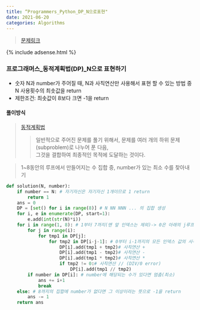 ```yaml
---
title: “Programmers_Python_DP_N으로표현"
date: 2021-06-20
categories: Algorithms
---
```

> [문제링크](https://programmers.co.kr/learn/courses/30/lessons/42895)

{% include adsense.html %}

### 프로그래머스_동적계획법(DP)_N으로 표현하기
- 숫자 N과 number가 주어질 때, N과 사칙연산만 사용해서 표현 할 수 있는 방법 중 N 사용횟수의 최솟값을 return <br>
- 제한조건: 최솟값이 8보다 크면 -1을 return
#### 풀이방식
>[동적계획법](https://ko.wikipedia.org/wiki/동적_계획법)<br>
>> 일반적으로 주어진 문제를 풀기 위해서, 문제를 여러 개의 하위 문제(subproblem)로 나누어 푼 다음, <br>
>> 그것을 결합하여 최종적인 목적에 도달하는 것이다.

> 1~8동안의 루프에서 만들어지는 수 집합 중, number가 있는 최소 수를 찾아내기


```python
def solution(N, number):
    if number == N: # 자기자신은 자기자신 1개이므로 1 return
        return 1
    ans = 0
    DP = [set() for i in range(8)] # N NN NNN ... 의 집합 생성
    for i, e in enumerate(DP, start=1):
        e.add(int(str(N)*i))
    for i in range(1, 8): # 1부터 7까지(맨 앞 인덱스는 제외)-> 0은 아래의 j루프 불가능
        for j in range(i): 
            for tmp1 in DP[j]:
                for tmp2 in DP[i-j-1]: # 0부터 i-1까지의 모든 인덱스 값의 사칙연산 가능
                    DP[i].add(tmp1 + tmp2)# 사칙연산 +
                    DP[i].add(tmp1 - tmp2)# 사칙연산 -
                    DP[i].add(tmp1 * tmp2)# 사칙연산 *
                    if tmp2 != 0:# 사칙연산 // (DIV/0 error)
                        DP[i].add(tmp1 // tmp2)
        if number in DP[i]: # number에 해당되는 수가 있다면 멈춤(최소)
            ans += i+1 
            break
    else: # 8까지의 집합에 number가 없다면 그 이상이라는 뜻으로 -1을 return
        ans -= 1
    return ans
```

